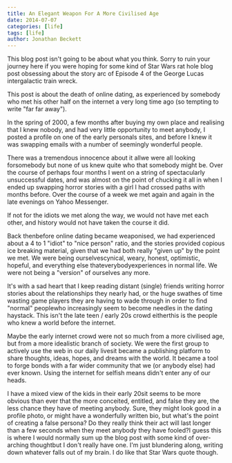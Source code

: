 ```yaml
---
title: An Elegant Weapon For A More Civilised Age
date: 2014-07-07
categories: [life]
tags: [life]
author: Jonathan Beckett
---
```


This blog post isn't going to be about what you think. Sorry to ruin your journey here if you were hoping for some kind of Star Wars rat hole blog post obsessing about the story arc of Episode 4 of the George Lucas intergalactic train wreck.

This post is about the death of online dating, as experienced by somebody who met his other half on the internet a very long time ago (so tempting to write "far far away").

In the spring of 2000, a few months after buying my own place and realising that I knew nobody, and had very little opportunity to meet anybody, I posted a profile on one of the early personals sites, and before I knew it was swapping emails with a number of seemingly wonderful people.

There was a tremendous innocence about it allwe were all looking forsomebody but none of us knew quite who that somebody might be. Over the course of perhaps four months I went on a string of spectacularly unsuccessful dates, and was almost on the point of chucking it all in when I ended up swapping horror stories with a girl I had crossed paths with months before. Over the course of a week we met again and again in the late evenings on Yahoo Messenger.

If not for the idiots we met along the way, we would not have met each other, and history would not have taken the course it did.

Back thenbefore online dating became weaponised, we had experienced about a 4 to 1 "idiot" to "nice person" ratio, and the stories provided copious ice breaking material, given that we had both really "given up" by the point we met. We were being ourselvescynical, weary, honest, optimistic, hopeful, and everything else thateverybodyexperiences in normal life. We were not being a "version" of ourselves any more.

It's with a sad heart that I keep reading distant (single) friends writing horror stories about the relationships they nearly had, or the huge swathes of time wasting game players they are having to wade through in order to find "normal" peoplewho increasingly seem to become needles in the dating haystack. This isn't the late teen / early 20s crowd eitherthis is the people who knew a world before the internet.

Maybe the early internet crowd were not so much from a more civilised age, but from a more idealistic branch of society. We were the first group to actively use the web in our daily livesit became a publishing platform to share thoughts, ideas, hopes, and dreams with the world. It became a tool to forge bonds with a far wider community that we (or anybody else) had ever known. Using the internet for selfish means didn't enter any of our heads.

I have a mixed view of the kids in their early 20sit seems to be more obvious than ever that the more conceited, entitled, and false they are, the less chance they have of meeting anybody. Sure, they might look good in a profile photo, or might have a wonderfully written bio, but what's the point of creating a false persona? Do they really think their act will last longer than a few seconds when they meet anybody they have fooled?I guess this is where I would normally sum up the blog post with some kind of over-arching thoughtbut I don't really have one. I'm just blundering along, writing down whatever falls out of my brain. I do like that Star Wars quote though.